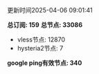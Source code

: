 更新时间2025-04-06 09:01:41

**总订阅: 159**
**总节点: 33086**
- vless节点: 12870
- hysteria2节点: 7

**google ping有效节点: 340**
